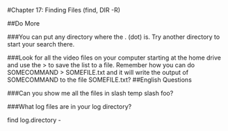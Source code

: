 #Chapter 17: Finding Files (find, DIR -R)

##Do More

###You can put any directory where the . (dot) is. Try another directory to start your search there.



###Look for all the video files on your computer starting at the home drive and use the > to save the list to a file. Remember how you can do SOMECOMMAND > SOMEFILE.txt and it will write the output of SOMECOMMAND to the file SOMEFILE.txt?
##English Questions

###Can you show me all the files in slash temp slash foo?



###What log files are in your log directory?

find log.directory -
